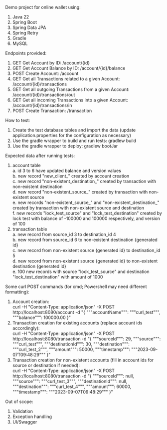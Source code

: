 Demo project for online wallet using:
1. Java 22
2. Spring Boot
3. Spring Data JPA
4. Spring Retry
5. Gradle
6. MySQL

Endpoints provided:
1. GET Get Account by ID: /account/{id}
2. GET Get Account Balance by ID: /account/{id}/balance
3. POST Create Account: /account
4. GET Get all Transactions related to a given Account: /account/{id}/transactions
5. GET Get all outgoing Transactions from a given Account: /account/{id}/transactions/out
6. GET Get all incoming Transactions into a given Account: /account/{id}/transactions/in
7. POST Create Transaction: /transaction

How to test:
1. Create the test database tables and import the data (update application.properties for the configuration as necessary)
3. Use the gradle wrapper to build and run tests: gradlew build
4. Use the gradle wrapper to deploy: gradlew bootJar

Expected data after running tests:
1. account table<br>
a. id 3 to 6 have updated balance and version values<br>
b. new record "new_client_<timestamp>" created by account creation<br>
c. new record "non-existent_destination_<timestamp>" created by transaction with non-existent destination<br>
d. new record "non-existent_source_<timestamp>" created by transaction with non-existent source<br>
e. new records "non-existent_source_<timestamp>" and "non-existent_destination_<timestamp>" created by transaction with non-existent source and destination<br>
f. new records "lock_test_source" and "lock_test_destination" created by lock test with balance of -100000 and 100000 respectively, and version of 100<br>
2. transaction table<br>
a. new record from source_id 3 to destination_id 4<br>
b. new record from source_id 6 to non-existent destination {generated id}<br>
c. new record from non-existent source {generated id} to destination_id 5<br>
d. new record from non-existent source {generated id} to non-existent destination {generated id}<br>
e. 100 new records with source "lock_test_source" and destination "lock_test_destination" with amount of 1000<br>

Some curl POST commands (for cmd; Powershell may need different formatting):
1. Account creation:<br>
curl -H "Content-Type: application/json" -X POST http://localhost:8080/account -d "{ """accountName""": """curl_test""", """balance""": 100000.00 }"
2. Transaction creation for existing accounts (replace account ids accordingly):<br>
curl -H "Content-Type: application/json" -X POST http://localhost:8080/transaction -d "{ """sourceId""": 29, """source""": """curl_test""", """destinationId""": 30, """destination""": """curl_test_2""", """amount""": 50000, """timestamp""": """2023-09-07T09:48:29""" }"
3. Transaction creation for non-existent accounts (fill in account ids for source or destination if needed):<br>
curl -H "Content-Type: application/json" -X POST http://localhost:8080/transaction -d "{ """sourceId""": null, """source""": """curl_test_3""", """destinationId""": null, """destination""": """curl_test_4""", """amount""": 60000, """timestamp""": """2023-09-07T09:48:29""" }"

Out of scope:
1. Validation
2. Exception handling
3. UI/Swagger
